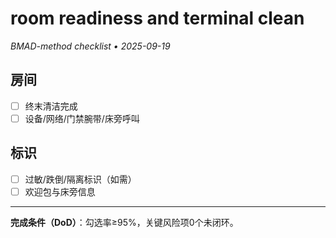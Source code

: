 # room readiness and terminal clean

_BMAD-method checklist • 2025-09-19_

## 房间

- [ ] 终末清洁完成
- [ ] 设备/网络/门禁腕带/床旁呼叫

## 标识

- [ ] 过敏/跌倒/隔离标识（如需）
- [ ] 欢迎包与床旁信息

---

**完成条件（DoD）**：勾选率≥95%，关键风险项0个未闭环。
